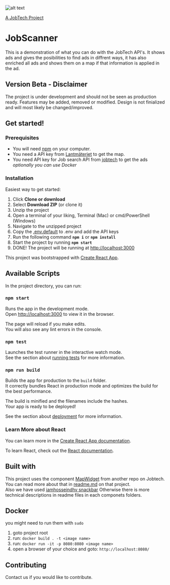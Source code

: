 ![alt text][logo]

[logo]: https://github.com/MagnumOpuses/project-meta/raw/master/img/jobtechdev_black.png "JobTech dev logo"
[A JobTech Project]( https://www.jobtechdev.se)

# JobScanner

This is a demonstration of what you can do with the JobTech API's. 
It shows ads and gives the posibilities to find ads in diffrent ways, it has also enriched all ads and shows them on a map if that information is applied in the ad.

## Version Beta - Disclaimer

The project is under development and should not be seen as production ready.
Features may be added, removed or modified.
Design is not finialized and will most likely be changed/improved.

## Get started!

### Prerequisites

* You will need [npm](https://www.npmjs.com/) on your computer.
* You need a API key from [Lantmäteriet](https://opendata.lantmateriet.se/#register) to get the map.
* You need API key for Job search API from [jobtech](https://jobtechdev.se) to get the ads
*optionally you can use Docker*


### Installation

Easiest way to get started:

1. Click **Clone or download**
2. Select **Download ZIP** (or clone it)
3. Unzip the project
4. Open a terminal of your liking, Terminal (Mac) or cmd/PowerShell (Windows)
5. Navigate to the unzipped project
6. Copy the [.env.default](./.env.default) to .env and add the API keys
7. Run the following command **`npm i`** or **`npm install`**
8. Start the project by running **`npm start`**
9. DONE! The project will be running at [http://localhost:3000](http://localhost:3000)


This project was bootstrapped with [Create React App](https://github.com/facebook/create-react-app).

## Available Scripts

In the project directory, you can run:

### `npm start`

Runs the app in the development mode.<br />
Open [http://localhost:3000](http://localhost:3000) to view it in the browser.

The page will reload if you make edits.<br />
You will also see any lint errors in the console.

### `npm test`

Launches the test runner in the interactive watch mode.<br />
See the section about [running tests](https://facebook.github.io/create-react-app/docs/running-tests) for more information.

### `npm run build`

Builds the app for production to the `build` folder.<br />
It correctly bundles React in production mode and optimizes the build for the best performance.

The build is minified and the filenames include the hashes.<br />
Your app is ready to be deployed!

See the section about [deployment](https://facebook.github.io/create-react-app/docs/deployment) for more information.

### Learn More about React

You can learn more in the [Create React App documentation](https://facebook.github.io/create-react-app/docs/getting-started).

To learn React, check out the [React documentation](https://reactjs.org/).

## Built with

This project uses the component [MapWidget](https://github.com/MagnumOpuses/mapWidget) from another repo on Jobtech. <br />
You can read more about that in [readme.md](https://github.com/MagnumOpuses/mapWidget/blob/master/README.md) on that project. <br /> 
Also we have used [iamhosseindhv snackbar](https://iamhosseindhv.com/notistack/demos#custom-snackbar)
Otherwise there is more technical descriptions in readme files in each componets folders. 

## Docker
you might need to run them with `sudo`

1. goto project root
2. run: `docker build . -t <image name>`
3. run: `docker run -it -p 8080:8080 <image name>`
4. open a browser of your choice and goto: `http://localhost:8080/`

## Contributing

Contact us if you would like to contribute.
